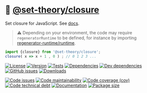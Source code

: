 :mrs_claus: [@set-theory/closure](https://set-theory.github.io/closure)
==

Set closure for JavaScript.
See [docs](https://set-theory.github.io/closure/index.html).

> :warning: Depending on your environment, the code may require
> `regeneratorRuntime` to be defined, for instance by importing
> [regenerator-runtime/runtime](https://www.npmjs.com/package/regenerator-runtime).


```js
import {closure} from '@set-theory/closure';
closure( x => x + 1 , 0 ) ; // 0 1 2 3 ...
```

[![License](https://img.shields.io/github/license/set-theory/closure.svg)](https://raw.githubusercontent.com/set-theory/closure/main/LICENSE)
[![Version](https://img.shields.io/npm/v/@set-theory/closure.svg)](https://www.npmjs.org/package/@set-theory/closure)
[![Tests](https://img.shields.io/github/workflow/status/set-theory/closure/ci:test?event=push&label=tests)](https://github.com/set-theory/closure/actions/workflows/ci:test.yml?query=branch:main)
[![Dependencies](https://img.shields.io/david/set-theory/closure.svg)](https://david-dm.org/set-theory/closure)
[![Dev dependencies](https://img.shields.io/david/dev/set-theory/closure.svg)](https://david-dm.org/set-theory/closure?type=dev)
[![GitHub issues](https://img.shields.io/github/issues/set-theory/closure.svg)](https://github.com/set-theory/closure/issues)
[![Downloads](https://img.shields.io/npm/dm/@set-theory/closure.svg)](https://www.npmjs.org/package/@set-theory/closure)

[![Code issues](https://img.shields.io/codeclimate/issues/set-theory/closure.svg)](https://codeclimate.com/github/set-theory/closure/issues)
[![Code maintainability](https://img.shields.io/codeclimate/maintainability/set-theory/closure.svg)](https://codeclimate.com/github/set-theory/closure/trends/churn)
[![Code coverage (cov)](https://img.shields.io/codecov/c/gh/set-theory/closure/main.svg)](https://codecov.io/gh/set-theory/closure)
[![Code technical debt](https://img.shields.io/codeclimate/tech-debt/set-theory/closure.svg)](https://codeclimate.com/github/set-theory/closure/trends/technical_debt)
[![Documentation](https://set-theory.github.io/closure/badge.svg)](https://set-theory.github.io/closure/source.html)
[![Package size](https://img.shields.io/bundlephobia/minzip/@set-theory/closure)](https://bundlephobia.com/result?p=@set-theory/closure)
